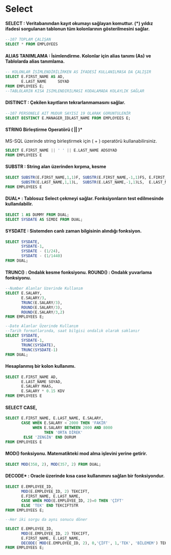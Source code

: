 # Select

#### SELECT : Veritabanından kayıt okumayı sağlayan komuttur. \(\*\) yıldız ifadesi sorgulanan tablonun tüm kolonlarının gösterilmesini sağlar.

```sql
--107 TOPLAM ÇALIŞAN
SELECT * FROM EMPLOYEES
```

#### 

#### ALIAS TANIMLAMA : İsimlendirme. Kolonlar için alias tanımı \(As\) ve Tablolarda alias tanımlama.

```sql
-- KOLONLAR İSİMLENDİRİLİRKEN AS İFADESİ KULLANILMASA DA ÇALIŞIR
SELECT E.FIRST_NAME AS AD, 
       E.LAST_NAME     SOYAD 
FROM EMPLOYEES E; 
--TABLOLARIN KISA ISIMLENDIRILMASI KODALAMADA KOLAYLIK SAĞLAR
```

#### 

#### DISTINCT : Çekilen kayıtların tekrarlanmamasını sağlar.

```sql
--107 PERSONELE AIT MUDUR SAYISI 19 OLARAK GÖRÜNTÜLENİR
SELECT DISTINCT E.MANAGER_IDLAST_NAME FROM EMPLOYEES E;
```

#### 

#### STRING Birleştirme Operatörü \( \|\| \)\*

MS-SQL üzerinde string birleştirmek için \( + \) operatörü kullanabilirsiniz.

```sql
SELECT E.FIRST_NAME || ' ' || E.LAST_NAME ADSOYAD 
FROM EMPLOYEES E
```

####  

#### SUBSTR : String alan üzerinden kırpma, kesme

```sql
SELECT SUBSTR(E.FIRST_NAME,1,1)F, SUBSTR(E.FIRST_NAME,-1,1)FS, E.FIRST_NAME,
       SUBSTR(E.LAST_NAME,1,1)L,  SUBSTR(E.LAST_NAME,-1,1)LS,  E.LAST_NAME 
FROM EMPLOYEES E


```

#### 

#### DUAL\* : Tablosuz Select çekmeyi sağlar. Fonksiyonların test edilmesinde kullanılabilir.

```sql
SELECT 1 AS DUMMY FROM DUAL;
SELECT SYSDATE AS SIMDI FROM DUAL;
```

#### 

#### SYSDATE : Sistemden canlı zaman bilgisinin alındığı fonksiyon.

```sql
SELECT SYSDATE, 
       SYSDATE-1, 
       SYSDATE - (1/24), 
       SYSDATE - (1/1440) 
FROM DUAL;
```

####  TRUNC\(\) : Ondalık kesme fonksiyonu.       ROUND\(\) : Ondalık yuvarlama fonksiyonu.

```sql
--Number Alanlar Üzerinde Kullanım
SELECT E.SALARY, 
       E.SALARY/3, 
       TRUNC(E.SALARY/3), 
       ROUND(E.SALARY/3), 
       ROUND(E.SALARY/3,2)  
FROM EMPLOYEES E;

--Date Alanlar Üzerinde Kullanım
--Tarih formatlarında, saat bilgisi ondalık olarak saklanır 
SELECT SYSDATE, 
       SYSDATE-1, 
       TRUNC(SYSDATE), 
       TRUNC(SYSDATE-1) 
FROM DUAL;
```



#### Hesaplanmış bir kolon kullanımı.

```sql
SELECT E.FIRST_NAME AD, 
       E.LAST_NAME SOYAD, 
       E.SALARY MAAS, 
       E.SALARY * 0.15 KDV 
FROM EMPLOYEES E 
```



#### SELECT CASE, 

```sql
SELECT E.FIRST_NAME, E.LAST_NAME, E.SALARY,
       CASE WHEN E.SALARY < 2000 THEN 'FAKİR'
            WHEN E.SALARY BETWEEN 2000 AND 8000
                 THEN 'ORTA DİREK'
        ELSE 'ZENGİN' END DURUM
FROM EMPLOYEES E
```



#### MOD\(\) fonksiyonu. Matematikteki mod alma işlevini yerine getirir.

```sql
SELECT MOD(358, 2), MOD(357, 2) FROM DUAL;
```



#### DECODE\* : Oracle üzerinde kısa case kullanımını sağlan bir fonksiyondur.

```sql
SELECT E.EMPLOYEE_ID, 
       MOD(E.EMPLOYEE_ID, 2) TEKCIFT, 
       E.FIRST_NAME, E.LAST_NAME, 
       CASE WHEN MOD(E.EMPLOYEE_ID, 2)=0 THEN 'ÇİFT'
       ELSE 'TEK' END TEKCIFTSTR
FROM EMPLOYEES E;

--Her iki sorgu da aynı sonucu döner

SELECT E.EMPLOYEE_ID, 
       MOD(E.EMPLOYEE_ID, 2) TEKCIFT, 
       E.FIRST_NAME, E.LAST_NAME, 
       DECODE( MOD(E.EMPLOYEE_ID, 2), 0,'ÇİFT', 1,'TEK', 'BİLEMEM') TEKCIFTSTR
FROM EMPLOYEES E;
```



<!--stackedit_data:
eyJoaXN0b3J5IjpbLTE0MTgxOTE3MjldfQ==
-->